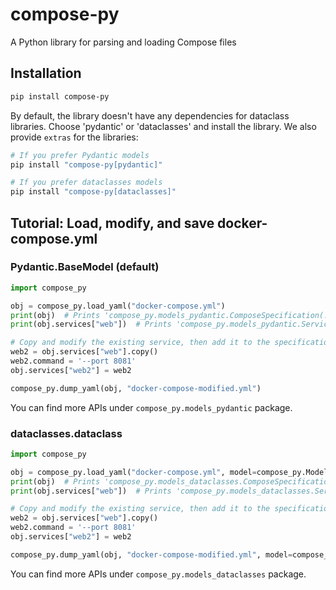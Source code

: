 # compose-py

A Python library for parsing and loading Compose files

## Installation

```sh
pip install compose-py
```

By default, the library doesn't have any dependencies for dataclass libraries.
Choose 'pydantic' or 'dataclasses' and install the library.
We also provide `extras` for the libraries:
```sh
# If you prefer Pydantic models
pip install "compose-py[pydantic]"

# If you prefer dataclasses models
pip install "compose-py[dataclasses]"
```

## Tutorial: Load, modify, and save docker-compose.yml

### Pydantic.BaseModel (default)

```py
import compose_py

obj = compose_py.load_yaml("docker-compose.yml")
print(obj)  # Prints 'compose_py.models_pydantic.ComposeSpecification(...)'
print(obj.services["web"])  # Prints 'compose_py.models_pydantic.Service(...)'

# Copy and modify the existing service, then add it to the specification
web2 = obj.services["web"].copy()
web2.command = '--port 8081'
obj.services["web2"] = web2

compose_py.dump_yaml(obj, "docker-compose-modified.yml")
```

You can find more APIs under `compose_py.models_pydantic` package.

### dataclasses.dataclass

```py
import compose_py

obj = compose_py.load_yaml("docker-compose.yml", model=compose_py.ModelType.DATACLASSES)
print(obj)  # Prints 'compose_py.models_dataclasses.ComposeSpecification(...)'
print(obj.services["web"])  # Prints 'compose_py.models_dataclasses.Service(...)'

# Copy and modify the existing service, then add it to the specification
web2 = obj.services["web"].copy()
web2.command = '--port 8081'
obj.services["web2"] = web2

compose_py.dump_yaml(obj, "docker-compose-modified.yml", model=compose_py.ModelType.DATACLASSES)
```

You can find more APIs under `compose_py.models_dataclasses` package.

